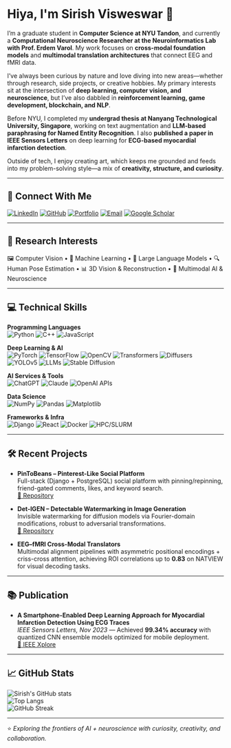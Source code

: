 # Hiya, I'm Sirish Visweswar 👋  

I’m a graduate student in **Computer Science at NYU Tandon**, and currently a **Computational Neuroscience Researcher at the Neuroinformatics Lab with Prof. Erdem Varol**. My work focuses on **cross-modal foundation models** and **multimodal translation architectures** that connect EEG and fMRI data.  

I’ve always been curious by nature and love diving into new areas—whether through research, side projects, or creative hobbies. My primary interests sit at the intersection of **deep learning, computer vision, and neuroscience**, but I’ve also dabbled in **reinforcement learning, game development, blockchain, and NLP**.  

Before NYU, I completed my **undergrad thesis at Nanyang Technological University, Singapore**, working on text augmentation and **LLM-based paraphrasing for Named Entity Recognition**. I also **published a paper in IEEE Sensors Letters** on deep learning for **ECG-based myocardial infarction detection**.  

Outside of tech, I enjoy creating art, which keeps me grounded and feeds into my problem-solving style—a mix of **creativity, structure, and curiosity**.  

---

## 🔗 Connect With Me  

[![LinkedIn](https://img.shields.io/badge/LinkedIn-0A66C2?style=for-the-badge&logo=linkedin&logoColor=white)](https://www.linkedin.com/in/sirish-visweswar-6b63b8229/) 
[![GitHub](https://img.shields.io/badge/GitHub-181717?style=for-the-badge&logo=github&logoColor=white)](https://github.com/itsSirish) 
[![Portfolio](https://img.shields.io/badge/Portfolio-000000?style=for-the-badge&logo=firefox&logoColor=white)](https://itssirish.github.io/) 
[![Email](https://img.shields.io/badge/Email-D14836?style=for-the-badge&logo=gmail&logoColor=white)](mailto:sirish.p@nyu.edu) 
[![Google Scholar](https://img.shields.io/badge/Google%20Scholar-4285F4?style=for-the-badge&logo=googlescholar&logoColor=white)](https://scholar.google.com/citations?user=sWONGrYAAAAJ&hl=en)  

---

## 🌟 Research Interests  
🖼️ Computer Vision • 🤖 Machine Learning • 🧠 Large Language Models • 🔍 Human Pose Estimation • 📊 3D Vision & Reconstruction • 🧩 Multimodal AI & Neuroscience  

---

## 💻 Technical Skills  

**Programming Languages**  
![Python](https://img.shields.io/badge/Python-3776AB?style=for-the-badge&logo=python&logoColor=white) ![C++](https://img.shields.io/badge/C++-00599C?style=for-the-badge&logo=cplusplus&logoColor=white) ![JavaScript](https://img.shields.io/badge/JavaScript-F7DF1E?style=for-the-badge&logo=javascript&logoColor=black)  

**Deep Learning & AI**  
![PyTorch](https://img.shields.io/badge/PyTorch-EE4C2C?style=for-the-badge&logo=pytorch&logoColor=white) ![TensorFlow](https://img.shields.io/badge/TensorFlow-FF6F00?style=for-the-badge&logo=tensorflow&logoColor=white) ![OpenCV](https://img.shields.io/badge/OpenCV-27338e?style=for-the-badge&logo=opencv&logoColor=white) ![Transformers](https://img.shields.io/badge/Transformers-HuggingFace-ffcc00?style=for-the-badge&logo=huggingface&logoColor=black) ![Diffusers](https://img.shields.io/badge/Diffusers-0096D6?style=for-the-badge&logo=azurepipelines&logoColor=white) ![YOLOv5](https://img.shields.io/badge/YOLOv5-00FFFF?style=for-the-badge&logo=github&logoColor=black) ![LLMs](https://img.shields.io/badge/LLMs-8A2BE2?style=for-the-badge&logo=openai&logoColor=white) ![Stable Diffusion](https://img.shields.io/badge/Stable%20Diffusion-FF1493?style=for-the-badge&logo=stable-diffusion&logoColor=white)  

**AI Services & Tools**  
![ChatGPT](https://img.shields.io/badge/ChatGPT-74aa9c?style=for-the-badge&logo=openai&logoColor=white) ![Claude](https://img.shields.io/badge/Claude-8A2BE2?style=for-the-badge&logo=anthropic&logoColor=white) ![OpenAI APIs](https://img.shields.io/badge/OpenAI%20APIs-412991?style=for-the-badge&logo=openai&logoColor=white)  

**Data Science**  
![NumPy](https://img.shields.io/badge/NumPy-013243?style=for-the-badge&logo=numpy&logoColor=white) ![Pandas](https://img.shields.io/badge/Pandas-150458?style=for-the-badge&logo=pandas&logoColor=white) ![Matplotlib](https://img.shields.io/badge/Matplotlib-11557c?style=for-the-badge&logo=plotly&logoColor=white)  

**Frameworks & Infra**  
![Django](https://img.shields.io/badge/Django-092E20?style=for-the-badge&logo=django&logoColor=white) ![React](https://img.shields.io/badge/React-20232A?style=for-the-badge&logo=react&logoColor=61DAFB) ![Docker](https://img.shields.io/badge/Docker-2496ED?style=for-the-badge&logo=docker&logoColor=white) ![HPC/SLURM](https://img.shields.io/badge/HPC%2FSLURM-FF4500?style=for-the-badge&logo=linux&logoColor=white)  

---

## 🛠️ Recent Projects  

- **PinToBeans – Pinterest-Like Social Platform**  
  Full-stack (Django + PostgreSQL) social platform with pinning/repinning, friend-gated comments, likes, and keyword search.  
  [🔗 Repository](https://github.com/itsSirish/pin_to_beans)  

- **Det-IGEN – Detectable Watermarking in Image Generation**  
  Invisible watermarking for diffusion models via Fourier-domain modifications, robust to adversarial transformations.  
  [🔗 Repository](https://github.com/pandeysh-25/det-IGEN)  

- **EEG–fMRI Cross-Modal Translators**  
  Multimodal alignment pipelines with asymmetric positional encodings + criss-cross attention, achieving ROI correlations up to **0.83** on NATVIEW for visual decoding tasks.  

---

## 📚 Publication  

- **A Smartphone-Enabled Deep Learning Approach for Myocardial Infarction Detection Using ECG Traces**  
  *IEEE Sensors Letters, Nov 2023* — Achieved **99.34% accuracy** with quantized CNN ensemble models optimized for mobile deployment.  
  [🔗 IEEE Xplore](https://ieeexplore.ieee.org/abstract/document/10301669)  

---

## 📈 GitHub Stats  

![Sirish's GitHub stats](https://github-readme-stats.vercel.app/api?username=itsSirish&show_icons=true&theme=radical)  
![Top Langs](https://github-readme-stats.vercel.app/api/top-langs/?username=itsSirish&layout=compact&theme=radical)  
![GitHub Streak](https://github-readme-streak-stats.herokuapp.com/?user=itsSirish&theme=radical)  

---

⭐ *Exploring the frontiers of AI + neuroscience with curiosity, creativity, and collaboration.*  
